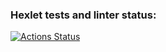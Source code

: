 ### Hexlet tests and linter status:
[![Actions Status](https://github.com/taponomarev/php-project-lvl2/workflows/hexlet-check/badge.svg)](https://github.com/taponomarev/php-project-lvl2/actions)